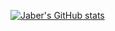[![Jaber's GitHub stats](https://github-readme-stats.vercel.app/api?username=Mr6MJT)](https://github.com/Mr6MJT/github-readme-stats)
